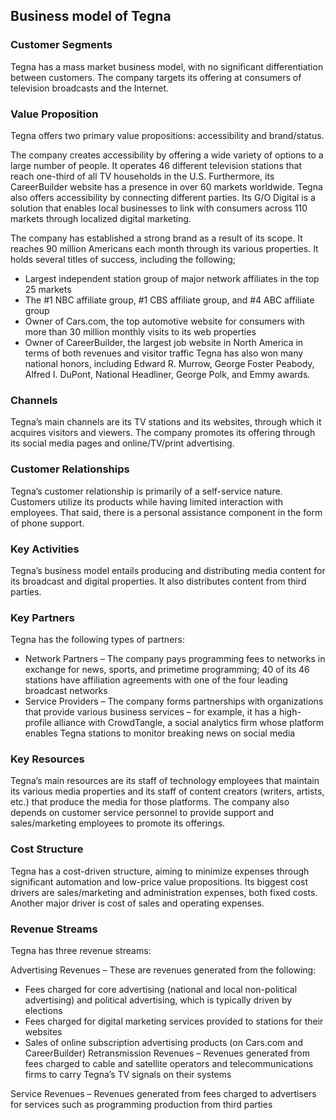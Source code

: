 Business model of Tegna
-----------------------

 ### Customer Segments

 Tegna has a mass market business model, with no significant differentiation between customers. The company targets its offering at consumers of television broadcasts and the Internet.

 ### Value Proposition

 Tegna offers two primary value propositions: accessibility and brand/status.

 The company creates accessibility by offering a wide variety of options to a large number of people. It operates 46 different television stations that reach one-third of all TV households in the U.S. Furthermore, its CareerBuilder website has a presence in over 60 markets worldwide. Tegna also offers accessibility by connecting different parties. Its G/O Digital is a solution that enables local businesses to link with consumers across 110 markets through localized digital marketing.

 The company has established a strong brand as a result of its scope. It reaches 90 million Americans each month through its various properties. It holds several titles of success, including the following;

  * Largest independent station group of major network affiliates in the top 25 markets
 * The #1 NBC affiliate group, #1 CBS affiliate group, and #4 ABC affiliate group
 * Owner of Cars.com, the top automotive website for consumers with more than 30 million monthly visits to its web properties
 * Owner of CareerBuilder, the largest job website in North America in terms of both revenues and visitor traffic
  Tegna has also won many national honors, including Edward R. Murrow, George Foster Peabody, Alfred I. DuPont, National Headliner, George Polk, and Emmy awards.

 ### Channels

 Tegna’s main channels are its TV stations and its websites, through which it acquires visitors and viewers. The company promotes its offering through its social media pages and online/TV/print advertising.

 ### Customer Relationships

 Tegna’s customer relationship is primarily of a self-service nature. Customers utilize its products while having limited interaction with employees. That said, there is a personal assistance component in the form of phone support.

 ### Key Activities

 Tegna’s business model entails producing and distributing media content for its broadcast and digital properties. It also distributes content from third parties.

 ### Key Partners

 Tegna has the following types of partners:

  * Network Partners – The company pays programming fees to networks in exchange for news, sports, and primetime programming; 40 of its 46 stations have affiliation agreements with one of the four leading broadcast networks
 * Service Providers – The company forms partnerships with organizations that provide various business services – for example, it has a high-profile alliance with CrowdTangle, a social analytics firm whose platform enables Tegna stations to monitor breaking news on social media
  ### Key Resources

 Tegna’s main resources are its staff of technology employees that maintain its various media properties and its staff of content creators (writers, artists, etc.) that produce the media for those platforms. The company also depends on customer service personnel to provide support and sales/marketing employees to promote its offerings.

 ### Cost Structure

 Tegna has a cost-driven structure, aiming to minimize expenses through significant automation and low-price value propositions. Its biggest cost drivers are sales/marketing and administration expenses, both fixed costs. Another major driver is cost of sales and operating expenses.

 ### Revenue Streams

 Tegna has three revenue streams:

 Advertising Revenues – These are revenues generated from the following:

  * Fees charged for core advertising (national and local non-political advertising) and political advertising, which is typically driven by elections
 * Fees charged for digital marketing services provided to stations for their websites
 * Sales of online subscription advertising products (on Cars.com and CareerBuilder)
  Retransmission Revenues – Revenues generated from fees charged to cable and satellite operators and telecommunications firms to carry Tegna’s TV signals on their systems

 Service Revenues – Revenues generated from fees charged to advertisers for services such as programming production from third parties
